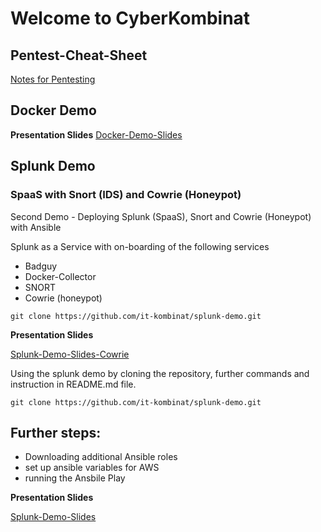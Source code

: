 # Welcome to CyberKombinat

## Pentest-Cheat-Sheet
[Notes for Pentesting](https://it-kombinat.github.io/pcs/)

## Docker Demo

**Presentation Slides**
[Docker-Demo-Slides](https://github.com/it-kombinat/docker-demo)

## Splunk Demo

### SpaaS with Snort (IDS) and Cowrie (Honeypot)
Second Demo - Deploying Splunk (SpaaS), Snort and Cowrie (Honeypot) with Ansible

Splunk as a Service with on-boarding of the following services
 - Badguy
 - Docker-Collector
 - SNORT
 - Cowrie (honeypot)

```
git clone https://github.com/it-kombinat/splunk-demo.git
```

**Presentation Slides**

[Splunk-Demo-Slides-Cowrie](https://it-kombinat.github.io/slides-splunk-snort/)


Using the splunk demo by cloning the repository, further commands and instruction in README.md file.

```
git clone https://github.com/it-kombinat/splunk-demo.git
```

## Further steps:
- Downloading additional Ansible roles
- set up ansible variables for AWS
- running the Ansbile Play

**Presentation Slides**

[Splunk-Demo-Slides](https://it-kombinat.github.io/slides-splunk-demo/)
